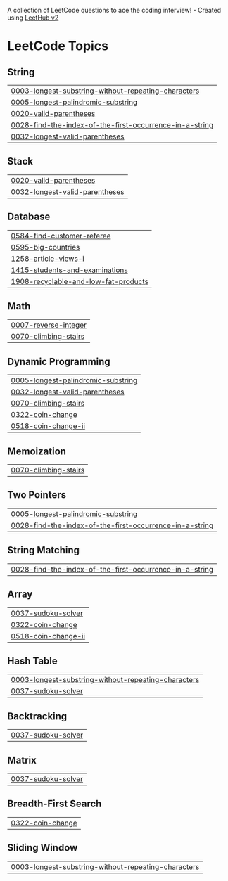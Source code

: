 A collection of LeetCode questions to ace the coding interview! - Created using [LeetHub v2](https://github.com/arunbhardwaj/LeetHub-2.0)
<!---LeetCode Topics Start-->
# LeetCode Topics
## String
|  |
| ------- |
| [0003-longest-substring-without-repeating-characters](https://github.com/Remanth8/leetcode/tree/master/0003-longest-substring-without-repeating-characters) |
| [0005-longest-palindromic-substring](https://github.com/Remanth8/leetcode/tree/master/0005-longest-palindromic-substring) |
| [0020-valid-parentheses](https://github.com/Remanth8/leetcode/tree/master/0020-valid-parentheses) |
| [0028-find-the-index-of-the-first-occurrence-in-a-string](https://github.com/Remanth8/leetcode/tree/master/0028-find-the-index-of-the-first-occurrence-in-a-string) |
| [0032-longest-valid-parentheses](https://github.com/Remanth8/leetcode/tree/master/0032-longest-valid-parentheses) |
## Stack
|  |
| ------- |
| [0020-valid-parentheses](https://github.com/Remanth8/leetcode/tree/master/0020-valid-parentheses) |
| [0032-longest-valid-parentheses](https://github.com/Remanth8/leetcode/tree/master/0032-longest-valid-parentheses) |
## Database
|  |
| ------- |
| [0584-find-customer-referee](https://github.com/Remanth8/leetcode/tree/master/0584-find-customer-referee) |
| [0595-big-countries](https://github.com/Remanth8/leetcode/tree/master/0595-big-countries) |
| [1258-article-views-i](https://github.com/Remanth8/leetcode/tree/master/1258-article-views-i) |
| [1415-students-and-examinations](https://github.com/Remanth8/leetcode/tree/master/1415-students-and-examinations) |
| [1908-recyclable-and-low-fat-products](https://github.com/Remanth8/leetcode/tree/master/1908-recyclable-and-low-fat-products) |
## Math
|  |
| ------- |
| [0007-reverse-integer](https://github.com/Remanth8/leetcode/tree/master/0007-reverse-integer) |
| [0070-climbing-stairs](https://github.com/Remanth8/leetcode/tree/master/0070-climbing-stairs) |
## Dynamic Programming
|  |
| ------- |
| [0005-longest-palindromic-substring](https://github.com/Remanth8/leetcode/tree/master/0005-longest-palindromic-substring) |
| [0032-longest-valid-parentheses](https://github.com/Remanth8/leetcode/tree/master/0032-longest-valid-parentheses) |
| [0070-climbing-stairs](https://github.com/Remanth8/leetcode/tree/master/0070-climbing-stairs) |
| [0322-coin-change](https://github.com/Remanth8/leetcode/tree/master/0322-coin-change) |
| [0518-coin-change-ii](https://github.com/Remanth8/leetcode/tree/master/0518-coin-change-ii) |
## Memoization
|  |
| ------- |
| [0070-climbing-stairs](https://github.com/Remanth8/leetcode/tree/master/0070-climbing-stairs) |
## Two Pointers
|  |
| ------- |
| [0005-longest-palindromic-substring](https://github.com/Remanth8/leetcode/tree/master/0005-longest-palindromic-substring) |
| [0028-find-the-index-of-the-first-occurrence-in-a-string](https://github.com/Remanth8/leetcode/tree/master/0028-find-the-index-of-the-first-occurrence-in-a-string) |
## String Matching
|  |
| ------- |
| [0028-find-the-index-of-the-first-occurrence-in-a-string](https://github.com/Remanth8/leetcode/tree/master/0028-find-the-index-of-the-first-occurrence-in-a-string) |
## Array
|  |
| ------- |
| [0037-sudoku-solver](https://github.com/Remanth8/leetcode/tree/master/0037-sudoku-solver) |
| [0322-coin-change](https://github.com/Remanth8/leetcode/tree/master/0322-coin-change) |
| [0518-coin-change-ii](https://github.com/Remanth8/leetcode/tree/master/0518-coin-change-ii) |
## Hash Table
|  |
| ------- |
| [0003-longest-substring-without-repeating-characters](https://github.com/Remanth8/leetcode/tree/master/0003-longest-substring-without-repeating-characters) |
| [0037-sudoku-solver](https://github.com/Remanth8/leetcode/tree/master/0037-sudoku-solver) |
## Backtracking
|  |
| ------- |
| [0037-sudoku-solver](https://github.com/Remanth8/leetcode/tree/master/0037-sudoku-solver) |
## Matrix
|  |
| ------- |
| [0037-sudoku-solver](https://github.com/Remanth8/leetcode/tree/master/0037-sudoku-solver) |
## Breadth-First Search
|  |
| ------- |
| [0322-coin-change](https://github.com/Remanth8/leetcode/tree/master/0322-coin-change) |
## Sliding Window
|  |
| ------- |
| [0003-longest-substring-without-repeating-characters](https://github.com/Remanth8/leetcode/tree/master/0003-longest-substring-without-repeating-characters) |
<!---LeetCode Topics End-->